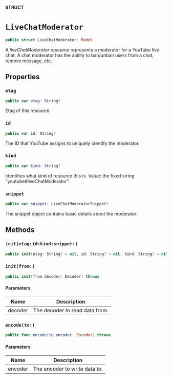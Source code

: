 **STRUCT**

# `LiveChatModerator`

```swift
public struct LiveChatModerator: Model
```

A *liveChatModerator* resource represents a moderator for a YouTube live chat. A chat moderator has the ability to ban/unban users from a chat, remove message, etc.

## Properties
### `etag`

```swift
public var etag: String?
```

Etag of this resource.

### `id`

```swift
public var id: String?
```

The ID that YouTube assigns to uniquely identify the moderator.

### `kind`

```swift
public var kind: String?
```

Identifies what kind of resource this is. Value: the fixed string "youtube#liveChatModerator".

### `snippet`

```swift
public var snippet: LiveChatModeratorSnippet?
```

The snippet object contains basic details about the moderator.

## Methods
### `init(etag:id:kind:snippet:)`

```swift
public init(etag: String? = nil, id: String? = nil, kind: String? = nil, snippet: LiveChatModeratorSnippet? = nil)
```

### `init(from:)`

```swift
public init(from decoder: Decoder) throws
```

#### Parameters

| Name | Description |
| ---- | ----------- |
| decoder | The decoder to read data from. |

### `encode(to:)`

```swift
public func encode(to encoder: Encoder) throws
```

#### Parameters

| Name | Description |
| ---- | ----------- |
| encoder | The encoder to write data to. |